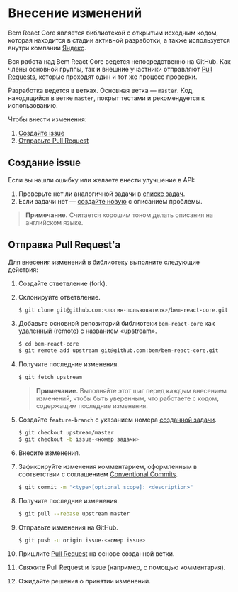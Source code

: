 # Внесение изменений

Bem React Core является библиотекой с открытым исходным кодом, которая находится в стадии активной разработки, а также используется внутри компании [Яндекс](https://yandex.ru/company/).

Вся работа над Bem React Core ведется непосредственно на GitHub. Как члены основной группы, так и внешние участники отправляют [Pull Requests](https://github.com/bem/bem-react-core/pulls), которые проходят один и тот же процесс проверки.

Разработка ведется в ветках. Основная ветка — `master`. Код, находящийся в ветке `master`, покрыт тестами и рекомендуется к использованию. 

Чтобы внести изменения:

1. [Создайте issue](#Создание-issue)
2. [Отправьте Pull Request](#Отправка-pull-requestа)

## Создание issue

Если вы нашли ошибку или желаете внести улучшение в API:

1. Проверьте нет ли аналогичной задачи в [списке задач](https://github.com/bem/bem-react-core/issues).
2. Если задачи нет — [создайте новую](https://github.com/bem/bem-react-core/issues/new) с описанием проблемы.

> **Примечание.** Считается хорошим тоном делать описания на английском языке.

## Отправка Pull Request'а

Для внесения изменений в библиотеку выполните следующие действия:

1. Создайте ответвление (fork).
2. Склонируйте ответвление.

    ```bash
    $ git clone git@github.com:<логин-пользователя>/bem-react-core.git
    ```

3. Добавьте основной репозиторий библиотеки `bem-react-core` как удаленный (remote) с названием «upstream».

    ```bash
    $ cd bem-react-core
    $ git remote add upstream git@github.com:bem/bem-react-core.git
    ```

4. Получите последние изменения.

    ```bash
    $ git fetch upstream
    ```

    > **Примечание.** Выполняйте этот шаг перед каждым внесением изменений, чтобы быть уверенным, что работаете с кодом, содержащим последние изменения.

5. Создайте `feature-branch` с указанием номера [созданной задачи](#Создание-issue).

    ```bash
    $ git checkout upstream/master
    $ git checkout -b issue-<номер задачи>
    ```

6. Внесите изменения.
7. Зафиксируйте изменения комментарием, оформленным в соответствии c соглашением [Conventional Commits](https://conventionalcommits.org).

    ```bash
    $ git commit -m "<type>[optional scope]: <description>"
    ```

8. Получите последние изменения.

    ```bash
    $ git pull --rebase upstream master
    ```

9. Отправьте изменения на GitHub.
    
    ```bash
    $ git push -u origin issue-<номер issue>
    ```
    
10. Пришлите [Pull Request](https://github.com/bem/bem-react-core/compare) на основе созданной ветки.
11. Свяжите Pull Request и issue (например, c помощью комментария).
12. Ожидайте решения о принятии изменений.
